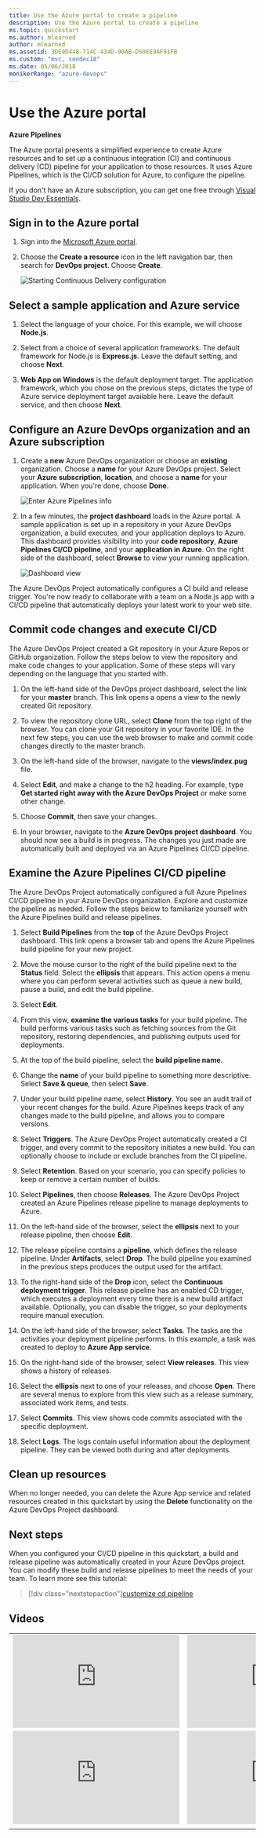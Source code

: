 ```yaml
---
title: Use the Azure portal to create a pipeline
description: Use the Azure portal to create a pipeline
ms.topic: quickstart
ms.author: mlearned
author: mlearned
ms.assetid: 3DE9D448-714C-434D-90AB-D50EE9AF91FB
ms.custom: "mvc, seodec18"
ms.date: 05/06/2018
monikerRange: "azure-devops"
---
```


# Use the Azure portal

**Azure Pipelines**

The Azure portal presents a simplified experience to create Azure resources and to set up a continuous integration (CI) and continuous delivery (CD) pipeline for your application to those resources. It uses Azure Pipelines, which is the CI/CD solution for Azure, to configure the pipeline.

If you don't have an Azure subscription, you can get one free through [Visual Studio Dev Essentials](https://visualstudio.microsoft.com/dev-essentials/).

## Sign in to the Azure portal

1. Sign into the [Microsoft Azure portal](https://portal.azure.com).

1. Choose the **Create a resource** icon in the left navigation bar, then search for **DevOps project**. Choose **Create**.

   ![Starting Continuous Delivery configuration](media/azure-devops-project/fullbrowser.png)

## Select a sample application and Azure service

1. Select the language of your choice. For this example, we will choose **Node.js**.

1. Select from a choice of several application frameworks. The default framework for Node.js is **Express.js**. Leave the default setting, and choose **Next**.

1. **Web App on Windows** is the default deployment target. The application framework, which you chose on the previous steps, dictates the type of Azure service deployment target available here. Leave the default service, and then choose **Next**.

## Configure an Azure DevOps organization and an Azure subscription

1. Create a **new** Azure DevOps organization or choose an **existing** organization. Choose a **name** for your Azure DevOps project. Select your **Azure subscription**, **location**, and choose a **name** for your application. When you're done, choose **Done**.

   ![Enter Azure Pipelines info](media/azure-devops-project/vstsazureinfo.png)

2. In a few minutes, the **project dashboard** loads in the Azure portal. A sample application is set up in a repository in your Azure DevOps organization, a build executes, and your application deploys to Azure. This dashboard provides visibility into your **code repository**, **Azure Pipelines CI/CD pipeline**, and your **application in Azure**. On the right side of the dashboard, select **Browse** to view your running application.

   ![Dashboard view](media/azure-devops-project/dashboardnopreview.png)

The Azure DevOps Project automatically configures a CI build and release trigger. You're now ready to collaborate with a team on a Node.js app with a CI/CD pipeline that automatically deploys your latest work to your web site.

## Commit code changes and execute CI/CD

The Azure DevOps Project created a Git repository in your Azure Repos or GitHub organization. Follow the steps below to view the repository and make code changes to your application. Some of these steps will vary depending on the language that you started with.

1. On the left-hand side of the DevOps project dashboard, select the link for your **master** branch. This link opens a opens a view to the newly created Git repository.

1. To view the repository clone URL, select **Clone** from the top right of the browser. You can clone your Git repository in your favorite IDE. In the next few steps, you can use the web browser to make and commit code changes directly to the master branch.

1. On the left-hand side of the browser, navigate to the **views/index.pug** file.

1. Select **Edit**, and make a change to the h2 heading. For example, type **Get started right away with the Azure DevOps Project** or make some other change.

1. Choose **Commit**, then save your changes.

1. In your browser, navigate to the **Azure DevOps project dashboard**. You should now see a build is in progress. The changes you just made are automatically built and deployed via an Azure Pipelines CI/CD pipeline.

## Examine the Azure Pipelines CI/CD pipeline

The Azure DevOps Project automatically configured a full Azure Pipelines CI/CD pipeline in your Azure DevOps organization. Explore and customize the pipeline as needed. Follow the steps below to familiarize yourself with the Azure Pipelines build and release pipelines.

1. Select **Build Pipelines** from the **top** of the Azure DevOps Project dashboard. This link opens a browser tab and opens the Azure Pipelines build pipeline for your new project.

1. Move the mouse cursor to the right of the build pipeline next to the **Status** field. Select the **ellipsis** that appears. This action opens a menu where you can perform several activities such as queue a new build, pause a build, and edit the build pipeline.

1. Select **Edit**.

1. From this view, **examine the various tasks** for your build pipeline. The build performs various tasks such as fetching sources from the Git repository, restoring dependencies, and publishing outputs used for deployments.

1. At the top of the build pipeline, select the **build pipeline name**.

1. Change the **name** of your build pipeline to something more descriptive. Select **Save & queue**, then select **Save**.

1. Under your build pipeline name, select **History**. You see an audit trail of your recent changes for the build. Azure Pipelines keeps track of any changes made to the build pipeline, and allows you to compare versions.

1. Select **Triggers**. The Azure DevOps Project automatically created a CI trigger, and every commit to the repository initiates a new build. You can optionally choose to include or exclude branches from the CI pipeline.

1. Select **Retention**. Based on your scenario, you can specify policies to keep or remove a certain number of builds.

1. Select **Pipelines**, then choose **Releases**. The Azure DevOps Project created an Azure Pipelines release pipeline to manage deployments to Azure.

1. On the left-hand side of the browser, select the **ellipsis** next to your release pipeline, then choose **Edit**.

1. The release pipeline contains a **pipeline**, which defines the release pipeline. Under **Artifacts**, select **Drop**. The build pipeline you examined in the previous steps produces the output used for the artifact.

1. To the right-hand side of the **Drop** icon, select the **Continuous deployment trigger**. This release pipeline has an enabled CD trigger, which executes a deployment every time there is a new build artifact available. Optionally, you can disable the trigger, so your deployments require manual execution.

1. On the left-hand side of the browser, select **Tasks**. The tasks are the activities your deployment pipeline performs. In this example, a task was created to deploy to **Azure App service**.

1. On the right-hand side of the browser, select **View releases**. This view shows a history of releases.

1. Select the **ellipsis** next to one of your releases, and choose **Open**. There are several menus to explore from this view such as a release summary, associated work items, and tests.

1. Select **Commits**. This view shows code commits associated with the specific deployment.

1. Select **Logs**. The logs contain useful information about the deployment pipeline. They can be viewed both during and after deployments.

## Clean up resources

When no longer needed, you can delete the Azure App service and related resources created in this quickstart by using the **Delete** functionality on the Azure DevOps Project dashboard.

## Next steps

When you configured your CI/CD pipeline in this quickstart, a build and release pipeline was automatically created in your Azure DevOps project. You can modify these build and release pipelines to meet the needs of your team. To learn more see this tutorial:

> [!div class="nextstepaction"][customize cd pipeline](release/define-multistage-release-process.md)

## Videos

|                                                                                                                                                                    |                                                                                                                                                                    |
| ------------------------------------------------------------------------------------------------------------------------------------------------------------------ | ------------------------------------------------------------------------------------------------------------------------------------------------------------------ |
| <iframe width="340" height="190" src="https://www.youtube.com/embed/_YGR9hOR_PI?rel=0" frameborder="0" allow="autoplay; encrypted-media" allowfullscreen></iframe> | <iframe width="340" height="190" src="https://www.youtube.com/embed/3etwjubReJs?rel=0" frameborder="0" allow="autoplay; encrypted-media" allowfullscreen></iframe> |
| <iframe width="340" height="190" src="https://www.youtube.com/embed/itwqMf9aR0w?rel=0" frameborder="0" allow="autoplay; encrypted-media" allowfullscreen></iframe> | <iframe width="340" height="190" src="https://www.youtube.com/embed/P72xfZLkFJ0?rel=0" frameborder="0" allow="autoplay; encrypted-media" allowfullscreen></iframe> |
|                                                                                                                                                                    |                                                                                                                                                                    |
